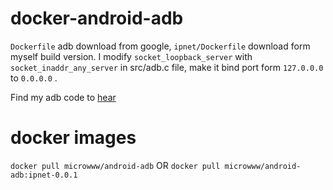 # docker-android-adb

`Dockerfile` adb download from google, `ipnet/Dockerfile` download form myself build version. I modify `socket_loopback_server` with `socket_inaddr_any_server` in src/adb.c file, make it bind port form `127.0.0.0` to `0.0.0.0` .

Find my adb code to [hear](https://github.com/lichangshu/adb)

# docker images

`docker pull microwww/android-adb` OR `docker pull microwww/android-adb:ipnet-0.0.1`
